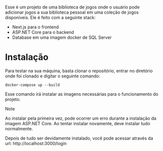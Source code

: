 Esse é um projeto de uma biblioteca de jogos onde o usuário pode adicionar jogos a sua biblioteca pessoal em uma coleção de jogos disponíveis. Ele é feito com a seguinte stack:
- Next.js para o frontend
- ASP.NET Core para o backend
- Database em uma imagem docker de SQL Server

# Instalação
Para testar na sua máquina, basta clonar o repositório, entrar no diretório onde foi clonado e digitar o seguinte comando:
```
docker-compose up --build
```

Esse comando irá instalar as imagens necessárias para o funcionamento do projeto.

> [!NOTE]  
> Ao instalar pela primeira vez, pode ocorrer um erro durante a instalação da imagem ASP.NET Core. Ao tentar instalar novamente, deve instalar tudo normalmente.

Depois de tudo ser devidamente instalado, você pode acessar através da url: http://localhost:3000/login
